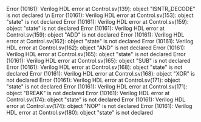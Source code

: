 
Error (10161): Verilog HDL error at Control.sv(139): object "ISNTR_DECODE" is not declared \n
Error (10161): Verilog HDL error at Control.sv(153): object "state" is not declared
Error (10161): Verilog HDL error at Control.sv(159): object "state" is not declared
Error (10161): Verilog HDL error at Control.sv(159): object "ADD" is not declared
Error (10161): Verilog HDL error at Control.sv(162): object "state" is not declared
Error (10161): Verilog HDL error at Control.sv(162): object "AND" is not declared
Error (10161): Verilog HDL error at Control.sv(165): object "state" is not declared
Error (10161): Verilog HDL error at Control.sv(165): object "SUB" is not declared
Error (10161): Verilog HDL error at Control.sv(168): object "state" is not declared
Error (10161): Verilog HDL error at Control.sv(168): object "XOR" is not declared
Error (10161): Verilog HDL error at Control.sv(171): object "state" is not declared
Error (10161): Verilog HDL error at Control.sv(171): object "BREAK" is not declared
Error (10161): Verilog HDL error at Control.sv(174): object "state" is not declared
Error (10161): Verilog HDL error at Control.sv(174): object "NOP" is not declared
Error (10161): Verilog HDL error at Control.sv(180): object "state" is not declared
